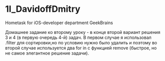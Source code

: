 # 1l_DavidoffDmitry
Hometask for iOS-developer department GeekBrains

Домашнее задание ко второму уроку - в конце второй вариант решения 3 и 4 (в первую очередь 4-й) задач. В первом случае я использовал .filter для сортировки,но по условию нужно было удалить и поэтому во второй случае используется два for in с функцией remove (быстрое, но не самое элегантное решение задачи). 
